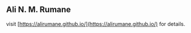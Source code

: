 ## Ali N. M. Rumane

visit [https://alirumane.github.io/](https://alirumane.github.io/) for details.